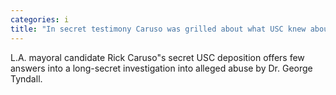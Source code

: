 ```yaml
---
categories: i
title: "In secret testimony Caruso was grilled about what USC knew about disgraced gynecologist"
---
```

L.A. mayoral candidate Rick Caruso"s secret USC deposition offers few answers into a long-secret investigation into alleged abuse by Dr. George Tyndall.